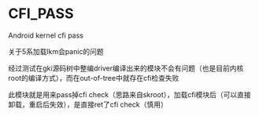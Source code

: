 # CFI_PASS
Android kernel  cfi pass

关于5系加载lkm会panic的问题 

经过测试在gki源码树中整编driver编译出来的模块不会有问题（也是目前内核root的编译方式），而在out-of-tree中就存在cfi检查失败

此模块就是用来pass掉cfi check（思路来自skroot），加载cfi模块后（可以直接卸载，重启后失效），是直接ret了cfi check（慎用）
